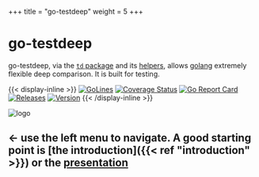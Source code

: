 +++
title = "go-testdeep"
weight = 5
+++

# go-testdeep

go-testdeep, via the
[`td` package](https://pkg.go.dev/github.com/maxatome/go-testdeep/td)
and its
[helpers](https://pkg.go.dev/github.com/maxatome/go-testdeep/helpers),
allows [golang](https://golang.org/) extremely flexible deep
comparison. It is built for testing.

{{< display-inline >}}
[![GoLines](https://img.shields.io/badge/37725-lines_of_go-brightgreen)](https://github.com/maxatome/go-testdeep)
[![Coverage Status](https://coveralls.io/repos/github/maxatome/go-testdeep/badge.svg?branch=master)](https://coveralls.io/github/maxatome/go-testdeep?branch=master)
[![Go Report Card](https://goreportcard.com/badge/github.com/maxatome/go-testdeep)](https://goreportcard.com/report/github.com/maxatome/go-testdeep)
[![Releases](https://img.shields.io/badge/%23%20releases-25-blueviolet)](https://github.com/maxatome/go-testdeep/releases)
[![Version](https://img.shields.io/github/tag/maxatome/go-testdeep.svg)](https://github.com/maxatome/go-testdeep/releases)
{{< /display-inline >}}

![logo](images/logo.png)

## ← use the left menu to navigate. A good starting point is [the introduction]({{< ref "introduction" >}}) or the [presentation](/prez)
